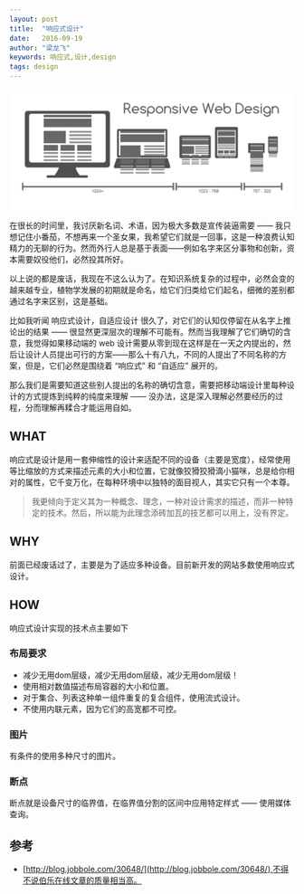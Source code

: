 ```yaml
---
layout: post
title:  "响应式设计"
date:   2016-09-19
author: "梁龙飞"
keywords: 响应式,设计,design
tags: design
---
```

![jif](/assets/img/responsive_web_design.png)

在很长的时间里，我讨厌新名词、术语，因为极大多数是宣传装逼需要 —— 我只想记住小番茄，不想再来一个圣女果，我希望它们就是一回事，这是一种浪费认知精力的无聊的行为。然而外行人总是基于表面——例如名字来区分事物和创新，资本需要奴役他们，必然投其所好。

以上说的都是废话，我现在不这么认为了。在知识系统复杂的过程中，必然会变的越来越专业，植物学发展的初期就是命名，给它们归类给它们起名，细微的差别都通过名字来区别，这是基础。

比如我听闻 响应式设计，自适应设计 很久了，对它们的认知仅停留在从名字上推论出的结果 —— 很显然更深层次的理解不可能有。然而当我理解了它们确切的含意，我觉得如果移动端的 web 设计需要从零到现在这样是在一天之内提出的，然后让设计人员提出可行的方案——那么十有八九，不同的人提出了不同名称的方案，但是，它们必然是围绕着 “响应式” 和 “自适应” 展开的。

那么我们是需要知道这些别人提出的名称的确切含意，需要把移动端设计里每种设计的方式提炼到纯粹的纯度来理解 —— 没办法，这是深入理解必然要经历的过程，分而理解再糅合才能运用自如。

## WHAT

响应式是设计是用一套伸缩性的设计来适配不同的设备（主要是宽度），经常使用等比缩放的方式来描述元素的大小和位置，它就像狡猾狡猾滴小猫咪，总是给你相对的属性，它千变万化，在每种环境中以独特的面目视人，其实它只有一个本尊。

> 我更倾向于定义其为一种概念、理念，一种对设计需求的描述，而非一种特定的技术。然后，所以能为此理念添砖加瓦的技艺都可以用上，没有界定。

## WHY
前面已经废话过了，主要是为了适应多种设备。目前新开发的网站多数使用响应式设计。

## HOW
响应式设计实现的技术点主要如下

### 布局要求

- 减少无用dom层级，减少无用dom层级，减少无用dom层级！
- 使用相对数值描述布局容器的大小和位置。
- 对于集合、列表这种单一组件重复的复合组件，使用流式设计。
- 不使用内联元素，因为它们的高宽都不可控。

### 图片
有条件的使用多种尺寸的图片。

### 断点
断点就是设备尺寸的临界值，在临界值分割的区间中应用特定样式 —— 使用媒体查询。


## 参考
- [http://blog.jobbole.com/30648/](http://blog.jobbole.com/30648/),不得不说伯乐在线文章的质量相当高。







